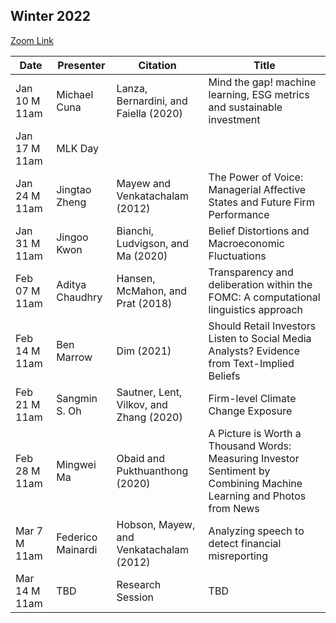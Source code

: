 ## Winter 2022

[Zoom Link](https://uchicago.zoom.us/j/97587207386?pwd=Y09yOUFtWWRNam55SkkwZVMwR1dDZz09)

| Date  | Presenter         | Citation                                 | Title                                                                             |
|-----------------|-------------------|------------------------------------------|-----------------------------------------------------------------------------------|
|Jan 10 M 11am |Michael Cuna |Lanza, Bernardini, and Faiella (2020) |Mind the gap! machine learning, ESG metrics and sustainable investment |
|Jan 17 M 11am |MLK Day |||
|Jan 24 M 11am |Jingtao Zheng |Mayew and Venkatachalam (2012) |The Power of Voice: Managerial Affective States and Future Firm Performance |
|Jan 31 M 11am |Jingoo Kwon |Bianchi, Ludvigson, and Ma (2020) |Belief Distortions and Macroeconomic Fluctuations|
|Feb 07 M 11am |Aditya Chaudhry |Hansen, McMahon, and Prat (2018) |Transparency and deliberation within the FOMC: A computational linguistics approach |
|Feb 14 M 11am |Ben Marrow |Dim (2021) |Should Retail Investors Listen to Social Media Analysts? Evidence from Text-Implied Beliefs |
|Feb 21 M 11am |Sangmin S. Oh |Sautner, Lent, Vilkov, and Zhang (2020) |Firm-level Climate Change Exposure |
|Feb 28 M 11am |Mingwei Ma |Obaid and Pukthuanthong (2020) |A Picture is Worth a Thousand Words: Measuring Investor Sentiment by Combining Machine Learning and Photos from News |
|Mar 7 M 11am |Federico Mainardi | Hobson, Mayew, and Venkatachalam (2012) |Analyzing speech to detect financial misreporting |
|Mar 14 M 11am |TBD |Research Session |TBD |
